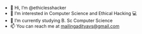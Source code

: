 - 👋 Hi, I’m @ethiclesshacker
- 👀 I’m interested in Computer Science and Ethical Hacking 💻
- 🌱 I’m currently studying B. Sc Computer Science 
- 📫 You can reach me at mailingadityavs@gmail.com

<!---
ethiclesshacker/ethiclesshacker is a ✨ special ✨ repository because its `README.md` (this file) appears on your GitHub profile.
You can click the Preview link to take a look at your changes.
--->
